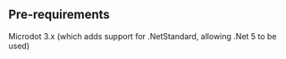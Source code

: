 ## Pre-requirements
Microdot 3.x (which adds support for .NetStandard, allowing .Net 5 to be used)

